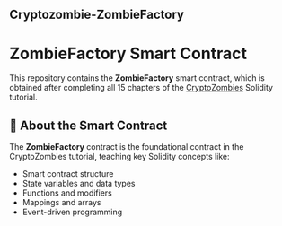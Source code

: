 ## Cryptozombie-ZombieFactory

# ZombieFactory Smart Contract  
This repository contains the **ZombieFactory** smart contract, which is obtained after completing all 15 chapters of the [CryptoZombies](https://cryptozombies.io/) Solidity tutorial.  

## 📜 About the Smart Contract  
The **ZombieFactory** contract is the foundational contract in the CryptoZombies tutorial, teaching key Solidity concepts like:  
- Smart contract structure  
- State variables and data types  
- Functions and modifiers  
- Mappings and arrays  
- Event-driven programming  
